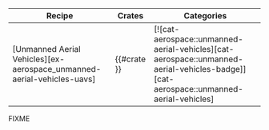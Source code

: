 | Recipe | Crates | Categories |
|---|---|---|
| [Unmanned Aerial Vehicles][ex-aerospace_unmanned-aerial-vehicles-uavs] | {{#crate }} | [![cat-aerospace::unmanned-aerial-vehicles][cat-aerospace::unmanned-aerial-vehicles-badge]][cat-aerospace::unmanned-aerial-vehicles] |

<div class="hidden">
FIXME
</div>
